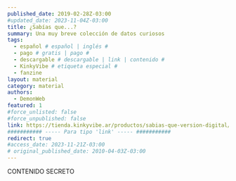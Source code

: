 ```yaml
---
published_date: 2019-02-28Z-03:00
#updated_date: 2023-11-04Z-03:00
title: ¿Sabías que...?
summary: Una muy breve colección de datos curiosos
tags:
  - español # español | inglés #
  - pago # gratis | pago #
  - descargable # descargable | link | contenido #
  - KinkyVibe # etiqueta especial #
  - fanzine
layout: material
category: material
authors:
  - DemonWeb
featured: 1
#force_unlisted: false
#force_unpublished: false
link: https://tienda.kinkyvibe.ar/productos/sabias-que-version-digital/
########### ----- Para tipo 'link' ----- ###########
redirect: true
#access_date: 2023-11-21Z-03:00
# original_published_date: 2010-04-03Z-03:00
---
```


CONTENIDO SECRETO

